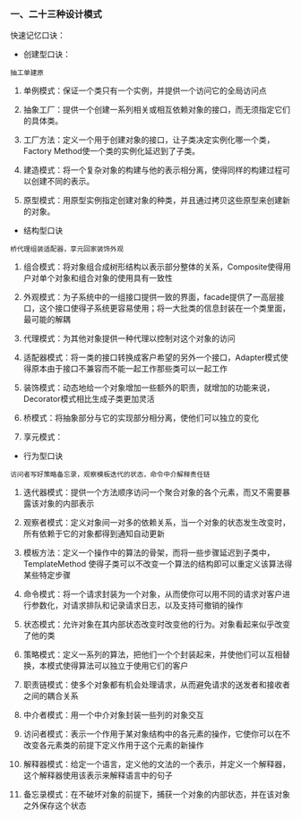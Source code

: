 ### 一、二十三种设计模式

快速记忆口诀：

* 创建型口诀：

`抽工单建原`

1. 单例模式：保证一个类只有一个实例，并提供一个访问它的全局访问点

2. 抽象工厂：提供一个创建一系列相关或相互依赖对象的接口，而无须指定它们的具体类。

3. 工厂方法：定义一个用于创建对象的接口，让子类决定实例化哪一个类，Factory Method使一个类的实例化延迟到了子类。

4. 建造模式：将一个复杂对象的构建与他的表示相分离，使得同样的构建过程可以创建不同的表示。

5. 原型模式：用原型实例指定创建对象的种类，并且通过拷贝这些原型来创建新的对象。

* 结构型口诀

`桥代理组装适配器，享元回家装饰外观`

1. 组合模式：将对象组合成树形结构以表示部分整体的关系，Composite使得用户对单个对象和组合对象的使用具有一致性

2. 外观模式：为子系统中的一组接口提供一致的界面，facade提供了一高层接口，这个接口使得子系统更容易使用；将一大批类的信息封装在一个类里面，最可能的解耦

3. 代理模式：为其他对象提供一种代理以控制对这个对象的访问

4. 适配器模式：将一类的接口转换成客户希望的另外一个接口，Adapter模式使得原本由于接口不兼容而不能一起工作那些类可以一起工作

5. 装饰模式：动态地给一个对象增加一些额外的职责，就增加的功能来说，Decorator模式相比生成子类更加灵活

6. 桥模式：将抽象部分与它的实现部分相分离，使他们可以独立的变化

7. 享元模式：

* 行为型口诀

`访问者写好策略备忘录，观察模板迭代的状态，命令中介解释责任链`

1. 迭代器模式：提供一个方法顺序访问一个聚合对象的各个元素，而又不需要暴露该对象的内部表示

2. 观察者模式：定义对象间一对多的依赖关系，当一个对象的状态发生改变时，所有依赖于它的对象都得到通知自动更新

3. 模板方法：定义一个操作中的算法的骨架，而将一些步骤延迟到子类中，TemplateMethod 使得子类可以不改变一个算法的结构即可以重定义该算法得某些特定步骤

4. 命令模式：将一个请求封装为一个对象，从而使你可以用不同的请求对客户进行参数化，对请求排队和记录请求日志，以及支持可撤销的操作

5. 状态模式：允许对象在其内部状态改变时改变他的行为。对象看起来似乎改变了他的类

6. 策略模式：定义一系列的算法，把他们一个个封装起来，并使他们可以互相替换，本模式使得算法可以独立于使用它们的客户

7. 职责链模式：使多个对象都有机会处理请求，从而避免请求的送发者和接收者之间的耦合关系

8. 中介者模式：用一个中介对象封装一些列的对象交互

9. 访问者模式：表示一个作用于某对象结构中的各元素的操作，它使你可以在不改变各元素类的前提下定义作用于这个元素的新操作

10. 解释器模式：给定一个语言，定义他的文法的一个表示，并定义一个解释器，这个解释器使用该表示来解释语言中的句子

11. 备忘录模式：在不破坏对象的前提下，捕获一个对象的内部状态，并在该对象之外保存这个状态

